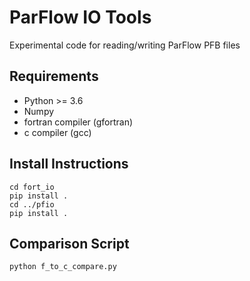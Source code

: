 # ParFlow IO Tools


Experimental code for reading/writing ParFlow PFB files

## Requirements
* Python >= 3.6
* Numpy
* fortran compiler (gfortran)
* c compiler (gcc)

## Install Instructions

```
cd fort_io
pip install .
cd ../pfio
pip install .
```

## Comparison Script

```
python f_to_c_compare.py
```



